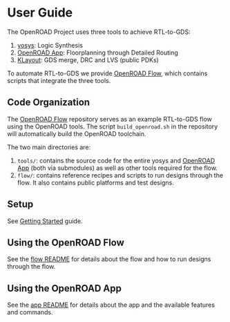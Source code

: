 # User Guide

The OpenROAD Project uses three tools to achieve RTL-to-GDS:

1.  [yosys](https://github.com/The-OpenROAD-Project/yosys): Logic
    Synthesis
2.  [OpenROAD App](https://github.com/The-OpenROAD-Project/OpenROAD):
    Floorplanning through Detailed Routing
3.  [KLayout](https://www.klayout.de/): GDS merge, DRC and LVS (public
    PDKs)

To automate RTL-to-GDS we provide [OpenROAD
Flow](https://github.com/The-OpenROAD-Project/OpenROAD-flow-scripts),
which contains scripts that integrate the three tools.

## Code Organization

The [OpenROAD
Flow](https://github.com/The-OpenROAD-Project/OpenROAD-flow-scripts)
repository serves as an example RTL-to-GDS flow using the OpenROAD
tools. The script `build_openroad.sh` in the repository will
automatically build the OpenROAD toolchain.

The two main directories are:

1. `tools/`: contains the source code for the entire yosys and
   [OpenROAD App](https://github.com/The-OpenROAD-Project/OpenROAD)
   (both via submodules) as well as other tools required for the flow.
3. `flow/`: contains reference recipes and scripts to run designs
   through the flow. It also contains public platforms and test
   designs.

## Setup

See [Getting Started](GettingStarted.md) guide.

## Using the OpenROAD Flow

See the [flow README](https://github.com/The-OpenROAD-Project/OpenROAD-flow-scripts/blob/master/flow/README.md)
for details about the flow and how to run designs through the flow.

## Using the OpenROAD App

See the [app README](https://github.com/The-OpenROAD-Project/OpenROAD/blob/master/README.md)
for details about the app and the available features and commands.
